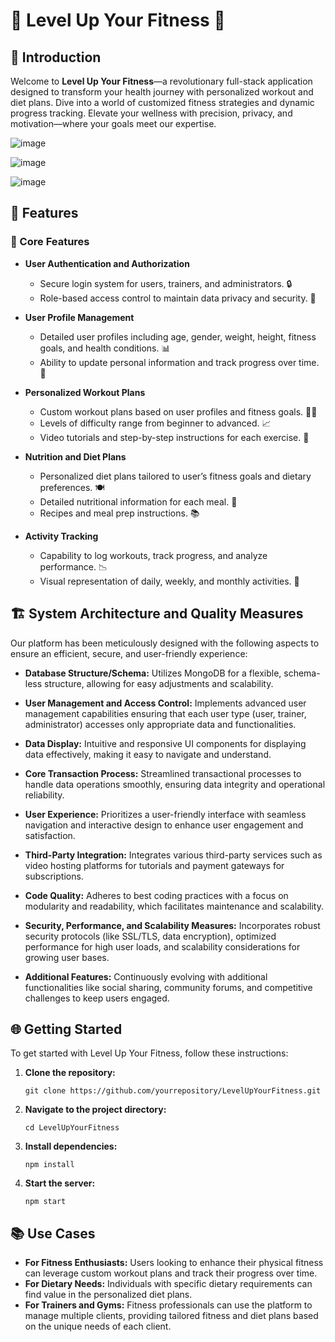 # 🌟 Level Up Your Fitness 🌟

## 📌 Introduction

Welcome to **Level Up Your Fitness**—a revolutionary full-stack application designed to transform your health journey with personalized workout and diet plans. Dive into a world of customized fitness strategies and dynamic progress tracking. Elevate your wellness with precision, privacy, and motivation—where your goals meet our expertise.

![image](https://github.com/riju951/LevelUpYourFitness_OdooHackathon/assets/82694741/7322c451-60f2-4464-a219-594e6bc1d885)

![image](https://github.com/riju951/LevelUpYourFitness_OdooHackathon/assets/82694741/0b6153b0-89cc-48f2-a736-a2e66f3dddc9)

![image](https://github.com/riju951/LevelUpYourFitness_OdooHackathon/assets/82694741/48a9cd72-944d-406f-ba0a-ffda8a44fa30)


## 🚀 Features

### 🔐 Core Features

- **User Authentication and Authorization**
  - Secure login system for users, trainers, and administrators. 🔒
  - Role-based access control to maintain data privacy and security. 👤

- **User Profile Management**
  - Detailed user profiles including age, gender, weight, height, fitness goals, and health conditions. 📊
  - Ability to update personal information and track progress over time. 🔄

- **Personalized Workout Plans**
  - Custom workout plans based on user profiles and fitness goals. 🏋️‍♂️
  - Levels of difficulty range from beginner to advanced. 📈
  - Video tutorials and step-by-step instructions for each exercise. 🎥

- **Nutrition and Diet Plans**
  - Personalized diet plans tailored to user’s fitness goals and dietary preferences. 🍽️
  - Detailed nutritional information for each meal. 📝
  - Recipes and meal prep instructions. 📚

- **Activity Tracking**
  - Capability to log workouts, track progress, and analyze performance. 📉
  - Visual representation of daily, weekly, and monthly activities. 📅

## 🏗️ System Architecture and Quality Measures

Our platform has been meticulously designed with the following aspects to ensure an efficient, secure, and user-friendly experience:

- **Database Structure/Schema:** Utilizes MongoDB for a flexible, schema-less structure, allowing for easy adjustments and scalability.

- **User Management and Access Control:** Implements advanced user management capabilities ensuring that each user type (user, trainer, administrator) accesses only appropriate data and functionalities.

- **Data Display:** Intuitive and responsive UI components for displaying data effectively, making it easy to navigate and understand.

- **Core Transaction Process:** Streamlined transactional processes to handle data operations smoothly, ensuring data integrity and operational reliability.

- **User Experience:** Prioritizes a user-friendly interface with seamless navigation and interactive design to enhance user engagement and satisfaction.

- **Third-Party Integration:** Integrates various third-party services such as video hosting platforms for tutorials and payment gateways for subscriptions.

- **Code Quality:** Adheres to best coding practices with a focus on modularity and readability, which facilitates maintenance and scalability.

- **Security, Performance, and Scalability Measures:** Incorporates robust security protocols (like SSL/TLS, data encryption), optimized performance for high user loads, and scalability considerations for growing user bases.

- **Additional Features:** Continuously evolving with additional functionalities like social sharing, community forums, and competitive challenges to keep users engaged.

## 🌐 Getting Started

To get started with Level Up Your Fitness, follow these instructions:

1. **Clone the repository:**
   ```
   git clone https://github.com/yourrepository/LevelUpYourFitness.git
   ```
2. **Navigate to the project directory:**
   ```
   cd LevelUpYourFitness
   ```
3. **Install dependencies:**
   ```
   npm install
   ```
4. **Start the server:**
   ```
   npm start
   ```

## 📚 Use Cases

- **For Fitness Enthusiasts:** Users looking to enhance their physical fitness can leverage custom workout plans and track their progress over time.
- **For Dietary Needs:** Individuals with specific dietary requirements can find value in the personalized diet plans.
- **For Trainers and Gyms:** Fitness professionals can use the platform to manage multiple clients, providing tailored fitness and diet plans based on the unique needs of each client.
